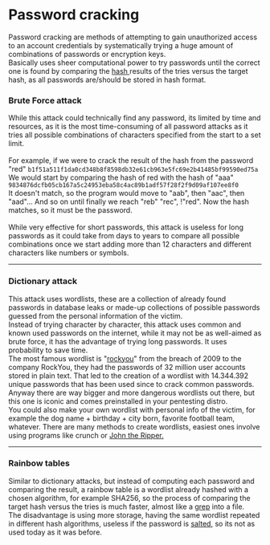 # Password cracking

Password cracking are methods of attempting to gain unauthorized access to an account credentials by systematically trying a huge amount of combinations of passwords or encryption keys.\
Basically uses sheer computational power to try passwords until the correct one is found by comparing the [hash ](../../cryptography/hash-functions.md)results of the tries versus the target hash, as all passwords are/should be stored in hash format.

### Brute Force attack

While this attack could technically find any password, its limited by time and resources, as it is the most time-consuming of all password attacks as it tries all possible combinations of characters specified from the start to a set limit.\
\
For example, if we were to crack the result of the hash from the password "red" `b1f51a511f1da0cd348b8f8598db32e61cb963e5fc69e2b41485bf99590ed75a`\
We would start by comparing the hash of red with the hash of "aaa" \
`9834876dcfb05cb167a5c24953eba58c4ac89b1adf57f28f2f9d09af107ee8f0`\
It doesn't match, so the program would move to "aab", then "aac", then "aad"... And so on until finally we reach "reb" "rec", !"red". Now the hash matches, so it must be the password.\
\
While very effective for short passwords, this attack is useless for long passwords as it could take from days to years to compare all possible combinations once we start adding more than 12 characters and different characters like numbers or symbols.&#x20;

***

### Dictionary attack

This attack uses wordlists, these are a collection of already found passwords in database leaks or made-up collections of possible passwords guessed from the personal information of the victim.\
Instead of trying character by character, this attack uses common and known used passwords on the internet, while it may not be as well-aimed as brute force, it has the advantage of trying long passwords. It uses probability to save time. \
The most famous wordlist is "[rockyou](https://en.wikipedia.org/wiki/RockYou)" from the breach of 2009 to the company RockYou, they had the passwords of 32 million user accounts stored in plain text. That led to the creation of a wordlist with 14.344.392 unique passwords that has been used since to crack common passwords. Anyway there are way bigger and more dangerous wordlists out there, but this one is iconic and comes preinstalled in your pentesting distro.\
You could also make your own wordlist with personal info of the victim, for example the dog name + birthday + city born, favorite football team, whatever. There are many methods to create wordlists, easiest ones involve using programs like crunch or [John the Ripper.](../../../../network-pentesting/tools/4.-exploitation/john-the-ripper.md)&#x20;

***

### Rainbow tables

Similar to dictionary attacks, but instead of computing each password and comparing the result, a rainbow table is a wordlist already hashed with a chosen algorithm, for example SHA256, so the process of comparing the target hash versus the tries is much faster, almost like a [grep](../../../../linux-essentials/index/managing-files-links-and-regex.md) into a file.\
The disadvantage is using more storage, having the same wordlist repeated in different hash algorithms, useless if the password is [salted](../../cryptography/hash-functions.md#salt), so its not as used today as it was before.

